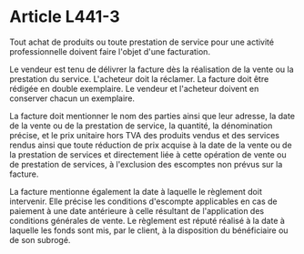 # Article L441-3

Tout achat de produits ou toute prestation de service pour une activité professionnelle doivent faire l'objet d'une facturation.

Le vendeur est tenu de délivrer la facture dès la réalisation de la vente ou la prestation du service. L'acheteur doit la réclamer. La facture doit être rédigée en double exemplaire. Le vendeur et l'acheteur doivent en conserver chacun un exemplaire.

La facture doit mentionner le nom des parties ainsi que leur adresse, la date de la vente ou de la prestation de service, la quantité, la dénomination précise, et le prix unitaire hors TVA des produits vendus et des services rendus ainsi que toute réduction de prix acquise à la date de la vente ou de la prestation de services et directement liée à cette opération de vente ou de prestation de services, à l'exclusion des escomptes non prévus sur la facture.

La facture mentionne également la date à laquelle le règlement doit intervenir. Elle précise les conditions d'escompte applicables en cas de paiement à une date antérieure à celle résultant de l'application des conditions générales de vente. Le règlement est réputé réalisé à la date à laquelle les fonds sont mis, par le client, à la disposition du bénéficiaire ou de son subrogé.
